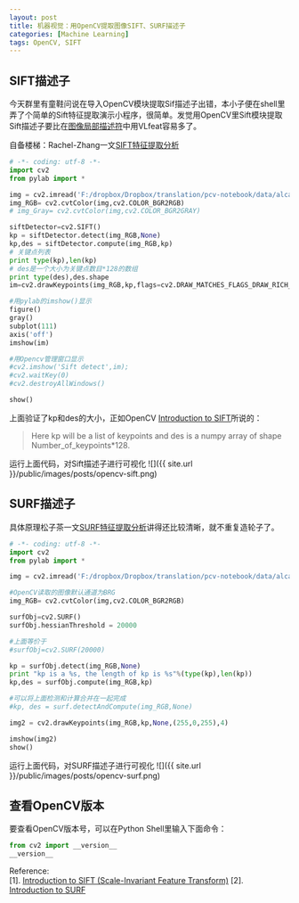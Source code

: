 ```yaml
---
layout: post
title: 机器视觉：用OpenCV提取图像SIFT、SURF描述子
categories: [Machine Learning]
tags: OpenCV, SIFT
---
```


## SIFT描述子
今天群里有童鞋问说在导入OpenCV模块提取Sif描述子出错，本小子便在shell里弄了个简单的Sift特征提取演示小程序，很简单。发觉用OpenCV里Sift模块提取Sift描述子要比在[图像局部描述符](http://yuanyong.org/pcvwithpython/chapter2.html)中用VLfeat容易多了。

自备楼梯：Rachel-Zhang一文[SIFT特征提取分析](http://blog.csdn.net/abcjennifer/article/details/7639681)

```python
# -*- coding: utf-8 -*-
import cv2
from pylab import *

img = cv2.imread('F:/dropbox/Dropbox/translation/pcv-notebook/data/alcatraz1.jpg')
img_RGB= cv2.cvtColor(img,cv2.COLOR_BGR2RGB)
# img_Gray= cv2.cvtColor(img,cv2.COLOR_BGR2GRAY)

siftDetector=cv2.SIFT()
kp = siftDetector.detect(img_RGB,None)
kp,des = siftDetector.compute(img_RGB,kp)
# 关键点列表
print type(kp),len(kp)
# des是一个大小为关键点数目*128的数组
print type(des),des.shape
im=cv2.drawKeypoints(img_RGB,kp,flags=cv2.DRAW_MATCHES_FLAGS_DRAW_RICH_KEYPOINTS)

#用pylab的imshow()显示
figure()
gray()
subplot(111)
axis('off')
imshow(im)

#用Opencv管理窗口显示
#cv2.imshow('Sift detect',im);
#cv2.waitKey(0)
#cv2.destroyAllWindows()

show()
```
上面验证了kp和des的大小，正如OpenCV [Introduction to SIFT](http://docs.opencv.org/trunk/doc/py_tutorials/py_feature2d/py_sift_intro/py_sift_intro.html)所说的：
>Here kp will be a list of keypoints and des is a numpy array of shape Number_of_keypoints*128.

运行上面代码，对Sift描述子进行可视化
![]({{ site.url }}/public/images/posts/opencv-sift.png)

## SURF描述子

具体原理松子茶一文[SURF特征提取分析](http://blog.csdn.net/abcjennifer/article/details/7639681)讲得还比较清晰，就不重复造轮子了。

```python
# -*- coding: utf-8 -*-
import cv2
from pylab import *

img = cv2.imread('F:/dropbox/Dropbox/translation/pcv-notebook/data/alcatraz1.jpg')

#OpenCV读取的图像默认通道为BRG
img_RGB= cv2.cvtColor(img,cv2.COLOR_BGR2RGB)

surfObj=cv2.SURF()
surfObj.hessianThreshold = 20000

#上面等价于
#surfObj=cv2.SURF(20000)

kp = surfObj.detect(img_RGB,None)
print "kp is a %s, the length of kp is %s"%(type(kp),len(kp))
kp,des = surfObj.compute(img_RGB,kp)

#可以将上面检测和计算合并在一起完成
#kp, des = surf.detectAndCompute(img_RGB,None)

img2 = cv2.drawKeypoints(img_RGB,kp,None,(255,0,255),4)

imshow(img2)
show()
```

运行上面代码，对SURF描述子进行可视化
![]({{ site.url }}/public/images/posts/opencv-surf.png)

## 查看OpenCV版本
要查看OpenCV版本号，可以在Python Shell里输入下面命令：

```python
from cv2 import __version__
__version__
```

Reference:</br>
[1]. [Introduction to SIFT (Scale-Invariant Feature Transform)](http://docs.opencv.org/trunk/doc/py_tutorials/py_feature2d/py_sift_intro/py_sift_intro.html)
[2]. [Introduction to SURF](http://docs.opencv.org/trunk/doc/py_tutorials/py_feature2d/py_surf_intro/py_surf_intro.html)



